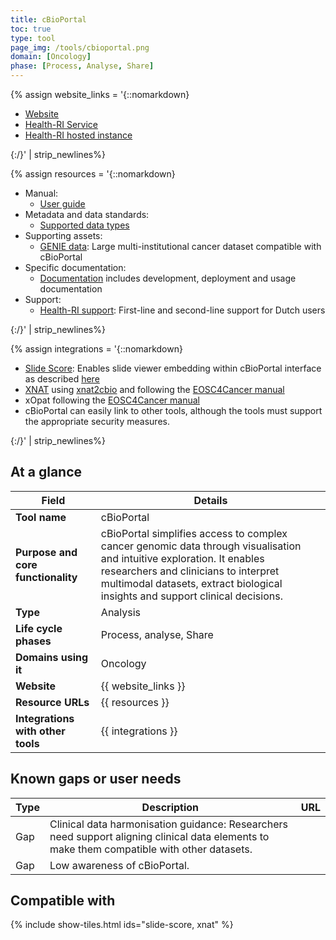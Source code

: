 ```yaml
---
title: cBioPortal
toc: true
type: tool
page_img: /tools/cbioportal.png
domain: [Oncology]
phase: [Process, Analyse, Share]
---
```


[//]: # (Website links)

{% assign website_links = '{::nomarkdown}
<ul>
    <li>
        <a href="https://www.cbioportal.org">Website</a>
    </li>
    <li>
        <a href="https://www.healthdata.nl/en/services/health-ri-cbioportal">Health-RI Service</a>
    </li>
    <li>
        <a href="https://cbioportal.health-ri.nl/">Health-RI hosted instance</a>
</li>
</ul>
{:/}' | strip_newlines%}

[//]: # (// Resource URLs)

{% assign resources = '{::nomarkdown}
<ul>
    <li>
        Manual:
        <ul><li><a href="https://docs.cbioportal.org/user-guide/">User guide</a></li></ul>
    </li>
    <li>
        Metadata and data standards:
        <ul><li><a href="https://docs.cbioportal.org/supported-data-types/">Supported data types</a></li></ul>
    </li>
    <li>
        Supporting assets:
        <ul><li><a href="https://docs.cbioportal.org/supported-data-types/">GENIE data</a>: Large multi-institutional cancer dataset compatible with cBioPortal</li></ul>
    </li>
    <li>
        Specific documentation:
        <ul><li><a href="https://docs.cbioportal.org/">Documentation</a> includes development, deployment and usage documentation</li></ul>
    </li>
    <li>
        Support:
        <ul><li><a href="https://www.health-ri.nl/en/health-ri-service-desk/">Health-RI support</a>: First-line and second-line support for Dutch users</li></ul>
    </li>
</ul>
{:/}' | strip_newlines%}

[//]: # (// Integraitons)

{% assign integrations = '{::nomarkdown}
<ul>
    <li>
        <a href="' | append: site.baseurl | append: '/slidescore">Slide Score</a>: Enables slide viewer embedding within cBioPortal interface as described <a href="https://www.slidescore.com/news/a/031_cbioportal">here</a>
    </li>
    <li>
        <a href="' | append: site.baseurl | append: '/xnat">XNAT</a> using <a href="https://gitlab.com/radiology/infrastructure/utils/xnat2cbio">xnat2cbio</a> and following the <a href="https://zenodo.org/records/14900295">EOSC4Cancer manual</a>
    </li>
    <li>
        xOpat following the <a href="https://zenodo.org/records/14900295">EOSC4Cancer manual</a>
    </li>
    <li>
        cBioPortal can easily link to other tools, although the tools must support the appropriate security measures. 
    </li>
</ul>
{:/}' | strip_newlines%}

## At a glance

| Field | Details                                                                                                                                                                                                                                          |
|-------|--------------------------------------------------------------------------------------------------------------------------------------------------------------------------------------------------------------------------------------------------|
| **Tool name** | cBioPortal                                                                                                                                                                                                                                       |
| **Purpose and core functionality** | cBioPortal simplifies access to complex cancer genomic data through visualisation and intuitive exploration. It enables researchers and clinicians to interpret multimodal datasets, extract biological insights and support clinical decisions. |
| **Type** | Analysis                                                                                                                                                                                                                                         |
| **Life cycle phases** | Process, analyse, Share                                                                                                                                                                                                                          |
| **Domains using it** | Oncology                                                                                                                                                                                                                                         |
| **Website** | {{ website_links }}                                                                                                                                                                                                                              |   
| **Resource URLs** | {{ resources }}                                                                                                                                                                                                                                  |  
| **Integrations with other tools** | {{ integrations }}                                                                                                                                                                                                                          |
                                                                                                                                                                                                                                                               
## Known gaps or user needs

| Type | Description                                                                                                                                | URL                                                                                                                                                                                                                                    |                                                                                                                                                                                                                                         
|------|------------|--------------------------------------------------------------------------------------------------------|
| Gap  | Clinical data harmonisation guidance: Researchers need support aligning clinical data elements to make them compatible with other datasets. |
| Gap  | Low awareness of cBioPortal. |


## Compatible with

{% include show-tiles.html ids="slide-score, xnat" %}